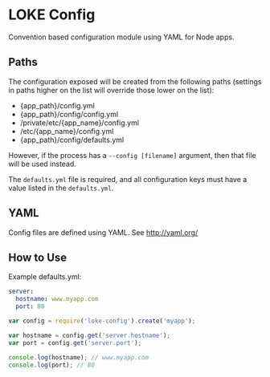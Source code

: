 # LOKE Config

Convention based configuration module using YAML for Node apps.

## Paths

The configuration exposed will be created from the following paths (settings in paths higher on the list will override those lower on the list):

- {app_path}/config.yml
- {app_path}/config/config.yml
- /private/etc/{app_name}/config.yml
- /etc/{app_name}/config.yml
- {app_path}/config/defaults.yml

However, if the process has a `--config [filename]` argument, then that file will be used instead.

The `defaults.yml` file is required, and all configuration keys must have a value listed in the `defaults.yml`.

## YAML

Config files are defined using YAML. See http://yaml.org/

## How to Use

Example defaults.yml:
```yaml
server:
  hostname: www.myapp.com
  port: 80
```

```js
var config = require('loke-config').create('myapp');

var hostname = config.get('server.hostname');
var port = config.get('server.port');

console.log(hostname); // www.myapp.com
console.log(port); // 80
```
